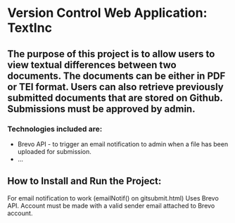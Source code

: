 # Version Control Web Application: TextInc

## The purpose of this project is to allow users to view textual differences between two documents. The documents can be either in PDF or TEI format. Users can also retrieve previously submitted documents that are stored on Github. Submissions must be approved by admin.

### Technologies included are: 
  - Brevo API - to trigger an email notification to admin when a file has been uploaded for submission.
  - ...

## How to Install and Run the Project:

For email notification to work (emailNotif() on gitsubmit.html)
  Uses Brevo API. Account must be made with a valid sender email attached to Brevo account. 
